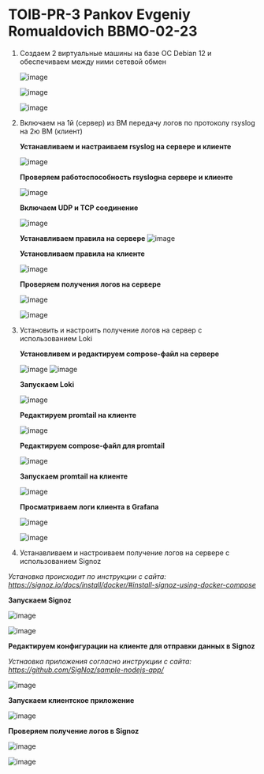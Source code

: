 # TOIB-PR-3 Pankov Evgeniy Romualdovich BBMO-02-23

1. Создаем 2 виртуальные машины на базе ОС Debian 12 и обеспечиваем между ними сетевой обмен

   ![image](Screenshots/1.png)

   ![image](Screenshots/2.png)

   ![image](Screenshots/3.png)
   
2. Включаем на 1й (сервер) из ВМ передачу логов по протоколу rsyslog на 2ю ВМ (клиент)
   
   **Устанавливаем и настраиваем rsyslog на сервере и клиенте**

   ![image](Screenshots/4.png)

   **Проверяем работоспособность rsyslogна сервере и клиенте**

   ![image](Screenshots/5.png)

   **Включаем UDP и TCP соединение**

   ![image](Screenshots/6.png)

   **Устанавливаем правила на сервере**
   ![image](Screenshots/7.png)

   **Установливаем правила на клиенте**
   
   ![image](Screenshots/8.png)

   **Проверяем получения логов на сервере**
   
   ![image](Screenshots/9.png)

   ![image](Screenshots/10.png)

3. Установить и настроить получение логов на сервер с использованием Loki
   
   **Установливем и редактируем compose-файл на сервере**
 
   ![image](Screenshots/11.png)
   ![image](Screenshots/12.png)
   
   **Запускаем Loki**
 
   ![image](Screenshots/13.png)
 
   **Редактируем promtail на клиенте**
 
   ![image](Screenshots/14.png)

   **Редактируем compose-файл для promtail**
 
   ![image](Screenshots/15.png)
  
   **Запускаем promtail на клиенте**
 
   ![image](Screenshots/16.png)

   **Просматриваем логи клиента в Grafana**
 
   ![image](Screenshots/17.png)

   ![image](Screenshots/18.png)
 
 9. Устанавливаем и настроиваем получение логов на сервере с использованием Signoz

   _Установка происходит по инструкции с сайта: https://signoz.io/docs/install/docker/#install-signoz-using-docker-compose_

   **Запускаем Signoz**
   
   ![image](Screenshots/18.png)
   
   ![image](Screenshots/19.png)
   
   **Редактируем конфигурации на клиенте для отправки данных в Signoz**
   
   _Устнаовка приложения согласно инструкции с сайта: https://github.com/SigNoz/sample-nodejs-app/_
   
   ![image](Screenshots/20.png)

   **Запускаем клиентское приложение**
   
   ![image](Screenshots/21.png)
   
   **Проверяем получение логов в Signoz**
   
   ![image](Screenshots/22.png)
   
   ![image](Screenshots/23.png)
